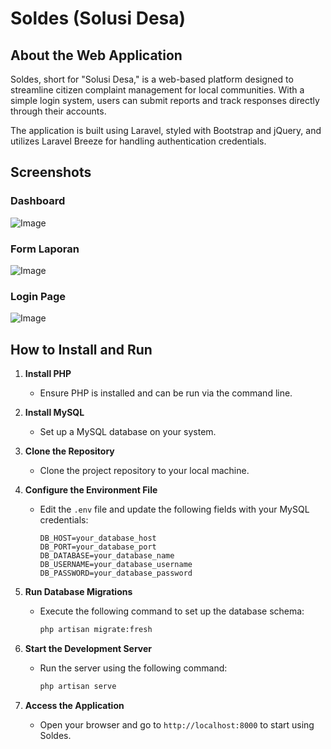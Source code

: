 # Soldes (Solusi Desa)

## About the Web Application
Soldes, short for "Solusi Desa," is a web-based platform designed to streamline citizen complaint management for local communities. With a simple login system, users can submit reports and track responses directly through their accounts.

The application is built using Laravel, styled with Bootstrap and jQuery, and utilizes Laravel Breeze for handling authentication credentials.

## Screenshots
### Dashboard
![Image](https://github.com/user-attachments/assets/735831f4-ec24-4d87-80a5-6fbcb53b0991)

### Form Laporan 
![Image](https://github.com/user-attachments/assets/633bdf2f-ad12-4bfe-83df-9ea7e9b0ff2f)

### Login Page
![Image](https://github.com/user-attachments/assets/774e6c3c-a64a-4143-b749-ec3787b885e6)

## How to Install and Run

1. **Install PHP**
   - Ensure PHP is installed and can be run via the command line.

2. **Install MySQL**
   - Set up a MySQL database on your system.

3. **Clone the Repository**
   - Clone the project repository to your local machine.

4. **Configure the Environment File**
   - Edit the `.env` file and update the following fields with your MySQL credentials:
     ```env
     DB_HOST=your_database_host
     DB_PORT=your_database_port
     DB_DATABASE=your_database_name
     DB_USERNAME=your_database_username
     DB_PASSWORD=your_database_password
     ```

5. **Run Database Migrations**
   - Execute the following command to set up the database schema:
     ```bash
     php artisan migrate:fresh
     ```

6. **Start the Development Server**
   - Run the server using the following command:
     ```bash
     php artisan serve
     ```

7. **Access the Application**
   - Open your browser and go to `http://localhost:8000` to start using Soldes.

